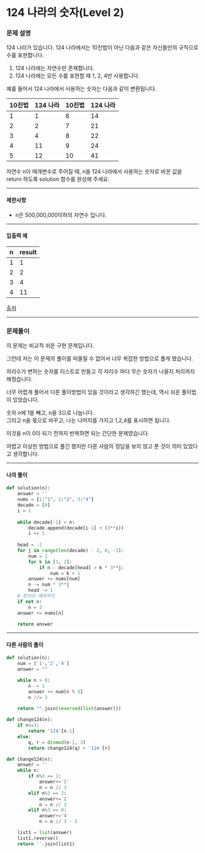 # 124 나라의 숫자(Level 2)

### 문제 설명

124 나라가 있습니다. 124 나라에서는 10진법이 아닌 다음과 같은 자신들만의 규칙으로 수를 표현합니다.

1. 124 나라에는 자연수만 존재합니다.
2. 124 나라에는 모든 수를 표현할 때 1, 2, 4만 사용합니다.

예를 들어서 124 나라에서 사용하는 숫자는 다음과 같이 변환됩니다.

|10진법|	124 나라|	10진법|	124 나라|
|-|-|-|-|
|1|	1|	6|	14|
|2|	2|	7|	21|
|3|	4|	8|	22|
|4|	11|	9|	24|
|5|	12|	10|	41|

자연수 n이 매개변수로 주어질 때, n을 124 나라에서 사용하는 숫자로 바꾼 값을 return 하도록 solution 함수를 완성해 주세요.

---

#### 제한사항

* n은 500,000,000이하의 자연수 입니다.

---

#### 입출력 예

|n|	result|
|-|-|
|1|	1|
|2|	2|
|3|	4|
|4|	11|

[출처](https://programmers.co.kr/learn/courses/30/lessons/12899)

---

### 문제풀이

이 문제는 비교적 쉬운 구현 문제입니다.   

그런데 저는 이 문제의 풀이를 떠올릴 수 없어서 너무 복잡한 방법으로 풀게 됐습니다.   

자리수가 변하는 숫자를 리스트로 만들고 각 자리수 마다 무슨 숫자가 나올지 처리까지 해줬습니다.   

너무 어렵게 풀어서 다른 풀이방법이 있을 것이라고 생각하긴 했는데, 역시 쉬운 풀이법이 있었습니다.   

숫자 n에 1을 빼고, n을 3으로 나눕니다.   
그리고 n을 몫으로 바꾸고, 나눈 나머지를 가지고 1,2,4를 표시하면 됩니다.   

이것을 n이 0이 되기 전까지 반복하면 되는 간단한 문제였습니다.   

어렵고 이상한 방법으로 풀긴 했지만 다른 사람의 정답을 보지 않고 푼 것이 의미 있었다고 생각합니다.   

---

#### 나의 풀이

~~~python
def solution(n):
    answer = ''
    nums = {1:"1", 2:"2", 3:"4"}
    decade = [0]
    i = 1
    
    while decade[-1] < n:
        decade.append(decade[i-1] + (3**i))
        i += 1
        
    head = -2
    for j in range(len(decade) - 2, 0, -1):
        num = 1
        for k in [1, 2]:
            if n - decade[head] > k * 3**j:
                num = k + 1
        answer += nums[num]
        n -= num * 3**j
        head -= 1
    # 한자리 예외처리
    if not n:
        n = 3
    answer += nums[n]
        
    return answer
~~~

---

#### 다른 사람의 풀이

~~~python
def solution(n):
    num = ['1','2','4']
    answer = ""

    while n > 0:
        n -= 1
        answer += num[n % 3]
        n //= 3
    
    return "".join(reversed(list(answer)))
~~~

~~~python
def change124(n):
    if n<=3:
        return '124'[n-1]
    else:
        q, r = divmod(n-1, 3) 
        return change124(q) + '124'[r]
~~~

~~~python
def change124(n):
    answer = ''
    while n:
        if n%3 == 1:
            answer+='1'
            n = n // 3
        elif n%3 == 2:
            answer+='2'
            n = n // 3
        elif n%3 == 0:
            answer+='4'
            n = n // 3 - 1

    list1 = list(answer)
    list1.reverse()
    return ''.join(list1)
~~~
